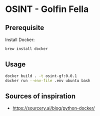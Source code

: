 # OSINT - Golfin Fella

## Prerequisite

Install Docker:

```sh
brew install docker
```

## Usage

```sh
docker build . -t osint-gf:0.0.1
docker run --env-file .env ubuntu bash
```

## Sources of inspiration

- https://sourcery.ai/blog/python-docker/
